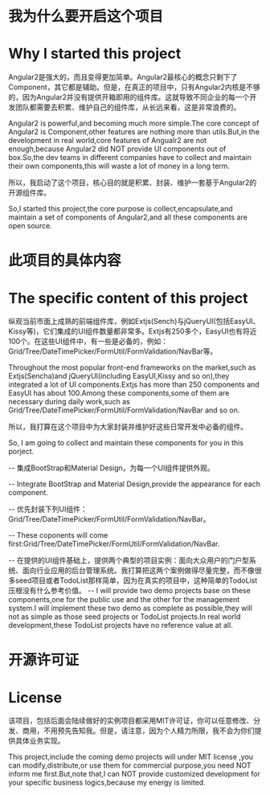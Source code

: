 # 我为什么要开启这个项目
# Why I started this project

Angular2是强大的，而且变得更加简单。Angular2最核心的概念只剩下了Component，其它都是辅助。但是，在真正的项目中，只有Angular2内核是不够的，因为Angular2并没有提供开箱即用的组件库。这就导致不同企业的每一个开发团队都需要去积累、维护自己的组件库，从长远来看，这是非常浪费的。

Angular2 is powerful,and becoming much more simple.The core concept of Angular2 is Component,other features are nothing more than utils.But,in the development in real world,core features of Angualr2 are not enough,because Angular2 did NOT provide UI components out of box.So,the dev teams in different companies have to collect and maintain their own components,this will waste a lot of money in a long term.

所以，我启动了这个项目，核心目的就是积累、封装、维护一套基于Angular2的开源组件库。

So,I started this project,the core purpose is collect,encapsulate,and maintain a set of components of Angular2,and all these components are open source.

# 此项目的具体内容
# The specific content of this project

纵观当前市面上成熟的前端组件库，例如Extjs(Sench)与jQueryUI(包括EasyUI、Kissy等)，它们集成的UI组件数量都非常多。Extjs有250多个，EasyUI也有将近100个。在这些UI组件中，有一些是必备的，例如：Grid/Tree/DateTimePicker/FormUtil/FormValidation/NavBar等。

Throughout the most popular front-end frameworks on the market,such as Extjs(Sencha)and jQueryUI(including EasyUI,Kissy and so on),they integrated a lot of UI components.Extjs has more than 250 components and EasyUI has about 100.Among these components,some of them are necessary during daily work,such as Grid/Tree/DateTimePicker/FormUtil/FormValidation/NavBar and so on.

所以，我打算在这个项目中为大家封装并维护好这些日常开发中必备的组件。

So, I am going to collect and maintain these components for you in this porject.

  -- 集成BootStrap和Material Design，为每一个UI组件提供外观。

  -- Integrate BootStrap and Material Design,provide the appearance for each component.

  -- 优先封装下列UI组件：Grid/Tree/DateTimePicker/FormUtil/FormValidation/NavBar。

  -- These coponents will come first:Grid/Tree/DateTimePicker/FormUtil/FormValidation/NavBar.

  -- 在提供的UI组件基础上，提供两个典型的项目实例：面向大众用户的门户型系统、面向行业应用的后台管理系统。我打算把这两个案例做得尽量完整，而不像很多seed项目或者TodoList那样简单，因为在真实的项目中，这种简单的TodoList压根没有什么参考价值。
  -- I will provide two demo projects base on these components,one for the public use and the other for the management system.I will implement these two demo as complete as possible,they will not as simple as those seed projects or TodoList projects.In real world development,these TodoList projects have no reference value at all.


# 开源许可证
# License
该项目，包括后面会陆续做好的实例项目都采用MIT许可证，你可以任意修改、分发、商用，不用预先告知我。但是，请注意，因为个人精力所限，我不会为你们提供具体业务实现。

This project,include the coming demo projects will under MIT license ,you can modify,distribute,or use them for commercial purpose,you need NOT inform me first.But,note that,I can NOT provide customized development for your specific business logics,because my energy is limited.

